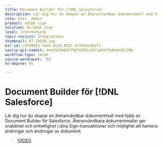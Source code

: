 ```yaml
---
title: Document Builder för [!DNL Salesforce]
description: Lär dig hur du skapar en återanvändbar dokumentmall med hjälp av Document Builder för Salesforce
role: User, Admin
product: adobe sign
solution: Acrobat Sign
level: Intermediate
topic-revisit: Integrations
thumbnail: KT-10598.jpg
exl-id: c97d0652-fee5-4533-8567-377e04eabbf2
source-git-commit: 4ebf9594025f98f0505c58f1ab43fb864ed51206
workflow-type: tm+mt
source-wordcount: '52'
ht-degree: 0%

---
```


# Document Builder för [!DNL Salesforce]

Lär dig hur du skapar en återanvändbar dokumentmall med hjälp av Document Builder för Salesforce. Återanvändbara dokumentmallar ger snabbhet och enhetlighet i dina Sign-transaktioner och möjlighet att hantera ändringar och ändringar av dokument.

>[!VIDEO](https://video.tv.adobe.com/v/3409414?quality=12&learn=on&hidetitle=true)
